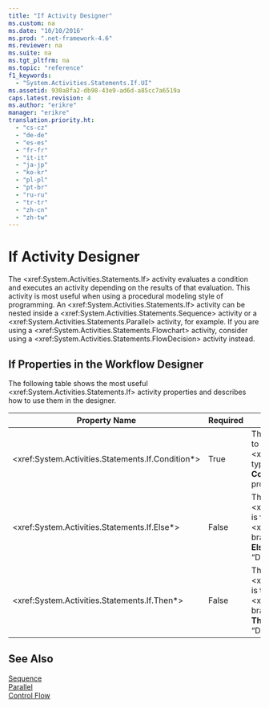 ```yaml
---
title: "If Activity Designer"
ms.custom: na
ms.date: "10/10/2016"
ms.prod: ".net-framework-4.6"
ms.reviewer: na
ms.suite: na
ms.tgt_pltfrm: na
ms.topic: "reference"
f1_keywords: 
  - "System.Activities.Statements.If.UI"
ms.assetid: 930a8fa2-db98-43e9-ad6d-a85cc7a6519a
caps.latest.revision: 4
ms.author: "erikre"
manager: "erikre"
translation.priority.ht: 
  - "cs-cz"
  - "de-de"
  - "es-es"
  - "fr-fr"
  - "it-it"
  - "ja-jp"
  - "ko-kr"
  - "pl-pl"
  - "pt-br"
  - "ru-ru"
  - "tr-tr"
  - "zh-cn"
  - "zh-tw"
---
```

# If Activity Designer
The \<xref:System.Activities.Statements.If> activity evaluates a condition and executes an activity depending on the results of that evaluation. This activity is most useful when using a procedural modeling style of programming. An \<xref:System.Activities.Statements.If> activity can be nested inside a \<xref:System.Activities.Statements.Sequence> activity or a \<xref:System.Activities.Statements.Parallel> activity, for example. If you are using a \<xref:System.Activities.Statements.Flowchart> activity, consider using a \<xref:System.Activities.Statements.FlowDecision> activity instead.  
  
## If Properties in the Workflow Designer  
 The following table shows the most useful \<xref:System.Activities.Statements.If> activity properties and describes how to use them in the designer.  
  
|Property Name|Required|Usage|  
|-------------------|--------------|-----------|  
|\<xref:System.Activities.Statements.If.Condition*>|True|The condition that determines which child activity to execute. To set the \<xref:System.Activities.Statements.If.Condition*>, type a [!INCLUDE[vbprvb](../VS_debugger/includes/vbprvb_md.md)] expression in the **Condition** box on the **If** activity designer or in the property grid.|  
|\<xref:System.Activities.Statements.If.Else*>|False|The activity to execute if the \<xref:System.Activities.Statements.If.Condition*> is **false**. To add an activity that is executed by the \<xref:System.Activities.Statements.If.Else*> branch, drop an activity from the **Toolbox** into the **Else** box on the **If** activity designer with hint text “Drop Activity Here”.|  
|\<xref:System.Activities.Statements.If.Then*>|False|The activity to execute if the \<xref:System.Activities.Statements.If.Condition*> is **true**. To add an activity that is executed by the \<xref:System.Activities.Statements.If.Then*> branch, drop an activity from the **Toolbox** into the **Then** box on the **If** activity designer with hint text “Drop Activity Here”.|  
  
## See Also  
 [Sequence](../WF_Design/sequence-activity-designer.md)   
 [Parallel](../WF_Design/parallel-activity-designer.md)   
 [Control Flow](../WF_Design/control-flow-activity-designers.md)